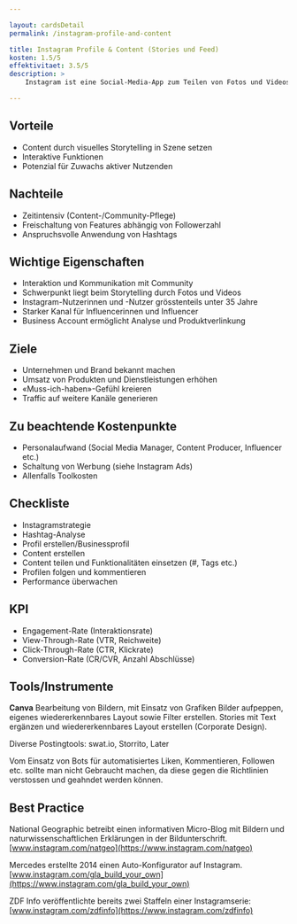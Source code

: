 ```yaml
---

layout: cardsDetail
permalink: /instagram-profile-and-content

title: Instagram Profile & Content (Stories und Feed)
kosten: 1.5/5
effektivitaet: 3.5/5
description: >
    Instagram ist eine Social-Media-App zum Teilen von Fotos und Videos. Hashtags (#) verschlagworten die Beiträge, sodass diese gefunden werden können. Mit gezieltem Einsatz der Hashtags oder Local Tags wird die Zielgruppe akquiriert. Content kann als Story oder als Beitrag im Feed geteilt werden. Die Story ist für 24 Stunden online, kann aber als Highlight im Feed gespeichert werden. Der Feed ist die persönliche Beitragsliste eines Profils. Zudem ermöglicht Instagram TV (IGTV) das Teilen von Videos mit einer Dauer von mehr als 60 Sekunden. Mit Instagram kann man Unternehmen, Dienstleistungen, Produkte, Blogs und den Lifestyle von Personen vermarkten.

---
```


## Vorteile
- Content durch visuelles Storytelling in Szene setzen
- Interaktive Funktionen
- Potenzial für Zuwachs aktiver Nutzenden

## Nachteile
- Zeitintensiv (Content-/Community-Pflege)
- Freischaltung von Features abhängig von Followerzahl
- Anspruchsvolle Anwendung von Hashtags

## Wichtige Eigenschaften
- Interaktion und Kommunikation mit Community
- Schwerpunkt liegt beim Storytelling durch Fotos und Videos
- Instagram-Nutzerinnen und -Nutzer grösstenteils unter 35 Jahre
- Starker Kanal für Influencerinnen und Influencer
- Business Account ermöglicht Analyse und Produktverlinkung

## Ziele
- Unternehmen und Brand bekannt machen
- Umsatz von Produkten und Dienstleistungen erhöhen
- «Muss-ich-haben»-Gefühl kreieren
- Traffic auf weitere Kanäle generieren

## Zu beachtende Kostenpunkte
- Personalaufwand (Social Media Manager, Content Producer, Influencer etc.)
- Schaltung von Werbung (siehe Instagram Ads)
- Allenfalls Toolkosten

## Checkliste
- Instagramstrategie
- Hashtag-Analyse
- Profil erstellen/Businessprofil
- Content erstellen
- Content teilen und Funktionalitäten einsetzen (#, Tags etc.)
- Profilen folgen und kommentieren
- Performance überwachen

## KPI
- Engagement-Rate (Interaktionsrate)
- View-Through-Rate (VTR, Reichweite)
- Click-Through-Rate (CTR, Klickrate)
- Conversion-Rate (CR/CVR, Anzahl Abschlüsse)
 
## Tools/Instrumente

**Canva**
Bearbeitung von Bildern, mit Einsatz von Grafiken Bilder aufpeppen, eigenes wiedererkennbares Layout sowie Filter erstellen. Stories mit Text ergänzen und wiedererkennbares Layout erstellen (Corporate Design).

Diverse Postingtools: swat.io, Storrito, Later

Vom Einsatz von Bots für automatisiertes Liken, Kommentieren, Followen etc. sollte man nicht Gebraucht machen, da diese gegen die Richtlinien verstossen und geahndet werden können.

## Best Practice
National Geographic betreibt einen informativen Micro-Blog mit Bildern und naturwissenschaftlichen Erklärungen in der Bildunterschrift. [www.instagram.com/natgeo](https://www.instagram.com/natgeo)

Mercedes erstellte 2014 einen Auto-Konfigurator auf Instagram. [www.instagram.com/gla_build_your_own](https://www.instagram.com/gla_build_your_own)

ZDF Info veröffentlichte bereits zwei Staffeln einer Instagramserie: [www.instagram.com/zdfinfo](https://www.instagram.com/zdfinfo)